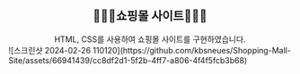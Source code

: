<div align="center">
<h2> 🧑🏻‍💻쇼핑몰 사이트🧑🏻‍💻 </h2>
HTML, CSS를 사용하여 쇼핑몰 사이트를 구현하였습니다.
</div>
![스크린샷 2024-02-26 110120](https://github.com/kbsneues/Shopping-Mall-Site/assets/66941439/cc8df2d1-5f2b-4ff7-a806-4f4f5fcb3b68)
